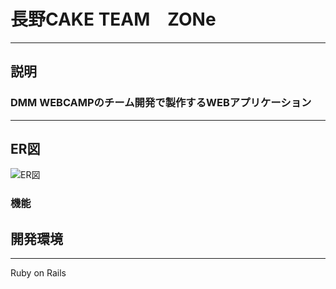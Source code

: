 # 長野CAKE  TEAM　ZONe
***

## 説明

### DMM WEBCAMPのチーム開発で製作するWEBアプリケーション

***
## ER図

![ER図](https://user-images.githubusercontent.com/76931463/112425381-4f8afc80-8d79-11eb-8991-73e4b61d4727.jpg)

### 機能
## 開発環境　
***
Ruby on Rails
